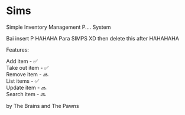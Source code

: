 # Sims

Simple Inventory Management  P.... System

Bai insert P HAHAHA Para SIMPS XD then delete this after HAHAHAHA

Features:

Add item - :white_check_mark: <br/>
Take out item - :white_check_mark: <br/>
Remove item - :soon: <br/>
List items - :white_check_mark: <br/>
Update item - :soon: <br/>
Search item - :soon: <br/>
        

by The Brains and The Pawns
